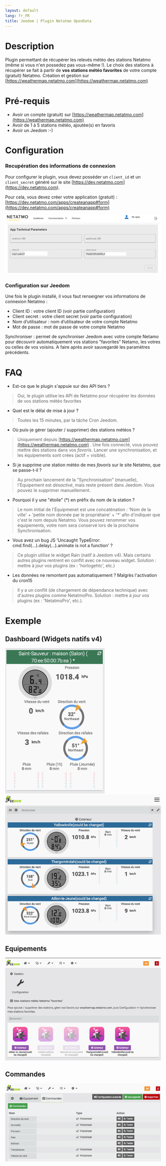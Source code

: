 ```yaml
---
layout: default
lang: fr_FR
title: Jeedom | Plugin Netatmo OpenData
---
```


# Description
Plugin permettant de récupérer les relevés météo des stations Netatmo (même si vous n'en possedez pas vous-même !). Le choix des stations à récupérer se fait à partir de **vos stations météo favorites** de votre compte (gratuit) Netatmo. Création et gestion sur [https://weathermap.netatmo.com](https://weathermap.netatmo.com)

# Pré-requis 
- Avoir un compte (gratuit) sur [https://weathermap.netatmo.com](https://weathermap.netatmo.com) 
- Avoir de 1 à 5 stations météo, ajoutée(s) en favoris
- Avoir un Jeedom :-) 

# Configuration
### Recupération des informations de connexion

Pour configurer le plugin, vous devez posséder un `client_id` et un `client_secret` généré sur le site [https://dev.netatmo.com](https://dev.netatmo.com).

Pour cela, vous devez créer votre application (gratuit) : [https://dev.netatmo.com/apps/createanapp#form](https://dev.netatmo.com/apps/createanapp#form)


![](../screenshot/netatmo_clientid.png)

### Configuration sur Jeedom

Une fois le plugin installé, il vous faut renseigner vos informations de connexion Netatmo :

- Client ID : votre client ID (voir partie configuration)
- Client secret : votre client secret (voir partie configuration)
- Nom d’utilisateur : nom d’utilisateur de votre compte Netatmo
- Mot de passe : mot de passe de votre compte Netatmo

Synchroniser : permet de synchroniser Jeedom avec votre compte Netamo pour découvrir automatiquement vos stations "favorites" Netamo, les votres ou celles de vos voisins. A faire après avoir sauvegardé les paramètres précédents.



# FAQ
- Est-ce que le plugin s'appuie sur des API tiers ?

>Oui, le plugin utilise les API de Netatmo pour récupérer les données de vos stations météo favorites

- Quel est le délai de mise à jour ? 
> Toutes les 15 minutes, par la tâche Cron Jeedom. 


- Où puis-je gérer (ajouter / supprimer) des stations météos ? 
> Uniquement depuis [https://weathermap.netatmo.com](https://weathermap.netatmo.com) . Une fois connecté, vous pouvez mettre des stations dans vos *favoris*. 
>Lancer une synchronisation, et les équipements sont crées (actif + visible). 

- Si je supprime une station météo de mes *favoris* sur le site Netatmo, que se passe-t-il ? 
> Au prochain lancement de la "Synchronisation" (manuelle), l'Équipement est *désactivé*, mais reste présent dans Jeedom. Vous pouvez le supprimer manuellement.   

- Pourquoi il y une "étoile" (*) en préfix du nom de la station ?  
> Le nom initial de l'Équipmenet est une concaténation  : 'Nom de la ville' + 'petite nom donnée par le propriétaire' + '*' afin d'indiquer que c'est le nom depuis Netatmo. 
>Vous pouvez renommer vos équipements, votre nom sera conservé lors de la prochaine Synchronisation.   

- Vous avez un bug JS 'Uncaught TypeError: cmd.find(…).delay(…).animate is not a function' ? 
> Ce plugin utilise le widget Rain (natif à Jeedom v4). Mais certains autres plugins rentrent en conflit avec ce nouveau widget. 
> Solution : mettre à jour vos plugins (ex : 'horlogehtc', etc.)

- Les données ne remontent pas automatiquement ? Malgrès l'activation du cron15
> Il y a un conflit (de chargement de dépendance technique) avec d'autres plugins comme NetatmoPro. 
> Solution : mettre à jour vos plugins (ex : 'NetatmoPro', etc.). 
 

# Exemple

## Dashboard (Widgets natifs v4)
![](../screenshot/NetatmoOpenData_dashboard_widget_v2.png)
![](../screenshot/NetatmoOpenData_dashboard_widget.png)

## Equipements
![](../screenshot/NetatmoOpenData_equipment.png)

## Commandes
![](../screenshot/NetatmoOpenData_command.png)
